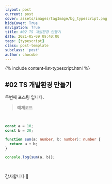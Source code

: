 ```yaml
---
layout: post
current: post
cover: assets/images/tagImage/bg_typescript.png
hideCover: True
navigation: True
title: #02 TS 개발환경 만들기
date: 2021-05-09 09:40:00
tags: [typescript]
class: post-template
subclass: 'post'
author: chocobe
---
```


{% include content-list-typescript.html %}

## #02 TS 개발환경 만들기

두번째 포스팅 입니다.

> 예제코드

<br/>

```typescript
const a = 10;
const b = 20;

function sum(a: number, b: number): number {
  return a + b;
}

console.log(sum(a, b));
```

<br/>

감사합니다 🐫